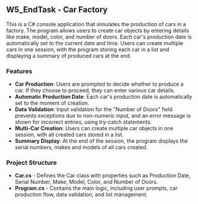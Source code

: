 ## W5_EndTask - Car Factory
This is a C# console application that simulates the production of cars in a factory. The program allows users to 
create car objects by entering details like make, model, color, and number of doors. Each car's production date is 
automatically set to the current date and time. Users can create multiple cars in one session, with the program storing
each car in a list and displaying a summary of produced cars at the end.

### Features
- **Car Production**: Users are prompted to decide whether to produce a car. If they choose to proceed, they can enter 
various car details.
- **Automatic Production Date**: Each car's production date is automatically set to the moment of creation.
- **Data Validation**: Input validation for the "Number of Doors" field prevents exceptions due to non-numeric input, 
and an error message is shown for incorrect entries, using try-catch statements.
- **Multi-Car Creation**: Users can create multiple car objects in one session, with all created cars stored in a list.
- **Summary Display**: At the end of the session, the program displays the serial numbers, makes and models of all cars
created.

### Project Structure
- **Car.cs** - Defines the Car class with properties such as Production Date, Serial Number, Make, Model, Color, and 
Number of Doors.
- **Program.cs** - Contains the main logic, including user prompts, car production flow, data validation, and list 
management.
